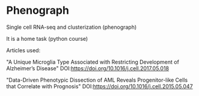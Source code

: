 # Phenograph
Single cell RNA-seq and clusterization (phenograph)

It is a home task (python course)

Articles used:

"A Unique Microglia Type Associated with Restricting Development of Alzheimer’s Disease" DOI:https://doi.org/10.1016/j.cell.2017.05.018

"Data-Driven Phenotypic Dissection of AML Reveals Progenitor-like Cells that Correlate with Prognosis" DOI:https://doi.org/10.1016/j.cell.2015.05.047
